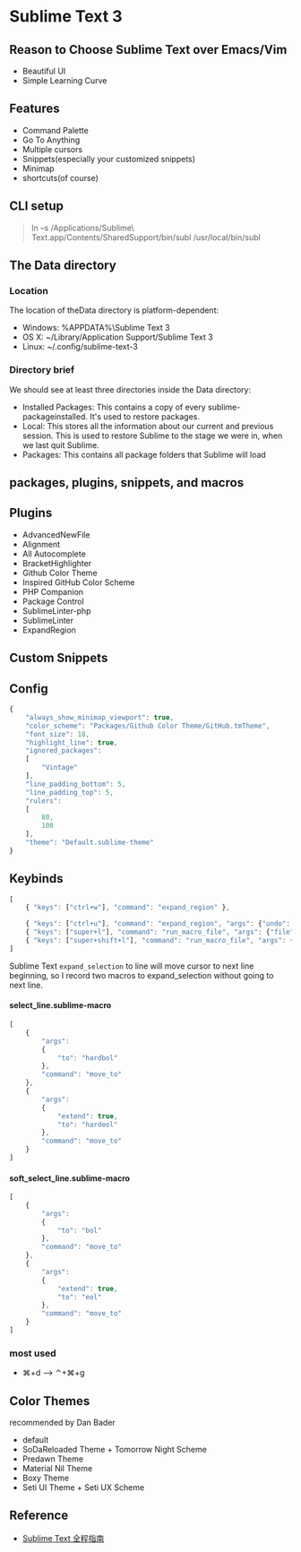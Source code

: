 # Sublime Text 3

## Reason to Choose Sublime Text over Emacs/Vim
- Beautiful UI
- Simple Learning Curve


## Features
- Command Palette
- Go To Anything
- Multiple cursors
- Snippets(especially your customized snippets)
- Minimap
- shortcuts(of course)


## CLI setup
> ln –s /Applications/Sublime\ Text.app/Contents/SharedSupport/bin/subl /usr/local/bin/subl

## The Data directory
### Location
The location of theData directory is platform-dependent:
- Windows: %APPDATA%\Sublime Text 3
- OS X: ~/Library/Application Support/Sublime Text 3
- Linux: ~/.config/sublime-text-3

### Directory brief
We should see at least three directories inside the Data directory:
- Installed Packages: 
	This contains a copy of every sublime-packageinstalled. It's used to restore packages.
- Local: 
	This stores all the information about our current and previous session. This is used to restore Sublime to the stage we were in, when we last quit Sublime.
- Packages: 
	This contains all package folders that Sublime will load


## packages, plugins, snippets, and macros


## Plugins 

- AdvancedNewFile
- Alignment
- All Autocomplete
- BracketHighlighter
- Github Color Theme
- Inspired GitHub Color Scheme
- PHP Companion
- Package Control
- SublimeLinter-php
- SublimeLinter
- ExpandRegion

## Custom Snippets


## Config

``` javascript
{
	"always_show_minimap_viewport": true,
	"color_scheme": "Packages/Github Color Theme/GitHub.tmTheme",
	"font_size": 18,
	"highlight_line": true,
	"ignored_packages":
	[
		"Vintage"
	],
	"line_padding_bottom": 5,
	"line_padding_top": 5,
	"rulers":
	[
		80,
		100
	],
	"theme": "Default.sublime-theme"
}
```

## Keybinds
``` javascript
[
	{ "keys": ["ctrl+w"], "command": "expand_region" }, 

	{ "keys": ["ctrl+u"], "command": "expand_region", "args": {"undo": true}, "context": [{ "key": "expand_region_soft_undo" }] },
	{ "keys": ["super+l"], "command": "run_macro_file", "args": {"file": "Packages/User/select_line.sublime-macro"} },
	{ "keys": ["super+shift+l"], "command": "run_macro_file", "args": {"file": "Packages/User/soft_select_line.sublime-macro"} }
]
```

Sublime Text `expand_selection` to line will move cursor to next line beginning,
so I record two macros to expand_selection without going to next line.

#### select_line.sublime-macro
``` javascript
[
	{
		"args":
		{
			"to": "hardbol"
		},
		"command": "move_to"
	},
	{
		"args":
		{
			"extend": true,
			"to": "hardeol"
		},
		"command": "move_to"
	}
]
```

#### soft_select_line.sublime-macro
``` javascript
[
	{
		"args":
		{
			"to": "bol"
		},
		"command": "move_to"
	},
	{
		"args":
		{
			"extend": true,
			"to": "eol"
		},
		"command": "move_to"
	}
]
```



### most used
- ⌘+d --> ⌃+⌘+g



## Color Themes
recommended by Dan Bader

- default
- SoDaReloaded Theme + Tomorrow Night Scheme
- Predawn Theme
- Material Nil Theme
- Boxy Theme
- Seti UI Theme + Seti UX Scheme



## Reference

- [Sublime Text 全程指南](http://zh.lucida.me/blog/sublime-text-complete-guide/)
